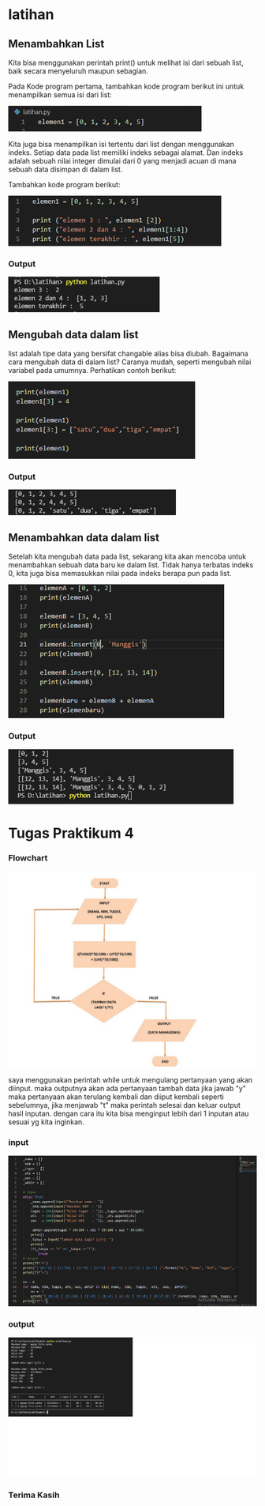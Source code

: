 # latihan 

## Menambahkan List

Kita bisa menggunakan perintah print() untuk melihat isi dari sebuah list, baik secara menyeluruh maupun sebagian.

Pada Kode program pertama, tambahkan kode program berikut ini untuk menampilkan semua isi dari list:

![gambar](ss/01.jpg)

Kita juga bisa menampilkan isi tertentu dari list dengan menggunakan indeks. Setiap data pada list memiliki indeks sebagai alamat. Dan indeks adalah sebuah nilai integer dimulai dari 0 yang menjadi acuan di mana sebuah data disimpan di dalam list.

Tambahkan kode program berikut:

![gambar](ss/02.jpg)

### Output

![gambar](ss/03.jpg)

## Mengubah data dalam list

list adalah tipe data yang bersifat changable alias bisa diubah. Bagaimana cara mengubah data di dalam list?
Caranya mudah, seperti mengubah nilai variabel pada umumnya. 
Perhatikan contoh berikut:

![gambar](ss/04.jpg)

### Output 

![gambar](ss/05.jpg)

## Menambahkan data dalam list 

Setelah kita mengubah data pada list, sekarang kita akan mencoba untuk menambahkan sebuah data baru ke dalam list. Tidak hanya terbatas indeks 0, kita juga bisa memasukkan nilai pada indeks berapa pun pada list.

![gambar](ss/06.jpg)

### Output 

![gambar](ss/07.jpg)
 
 # Tugas Praktikum 4

 ### Flowchart 
 
 ![gambar](ss/11.jpg)

 saya menggunakan perintah while untuk mengulang pertanyaan yang akan diinput. maka outputnya akan ada pertanyaan tambah data jika jawab "y" maka pertanyaan akan terulang kembali dan diiput kembali seperti sebelumnya, jika menjawab "t" maka perintah selesai dan keluar output hasil inputan. dengan cara itu kita bisa menginput lebih dari 1 inputan atau sesuai yg kita inginkan.

 ### input 

 ![gambar](ss/13.jpg)

 ### output

 ![gambar](ss/12.jpg)

 ### Terima Kasih 
 